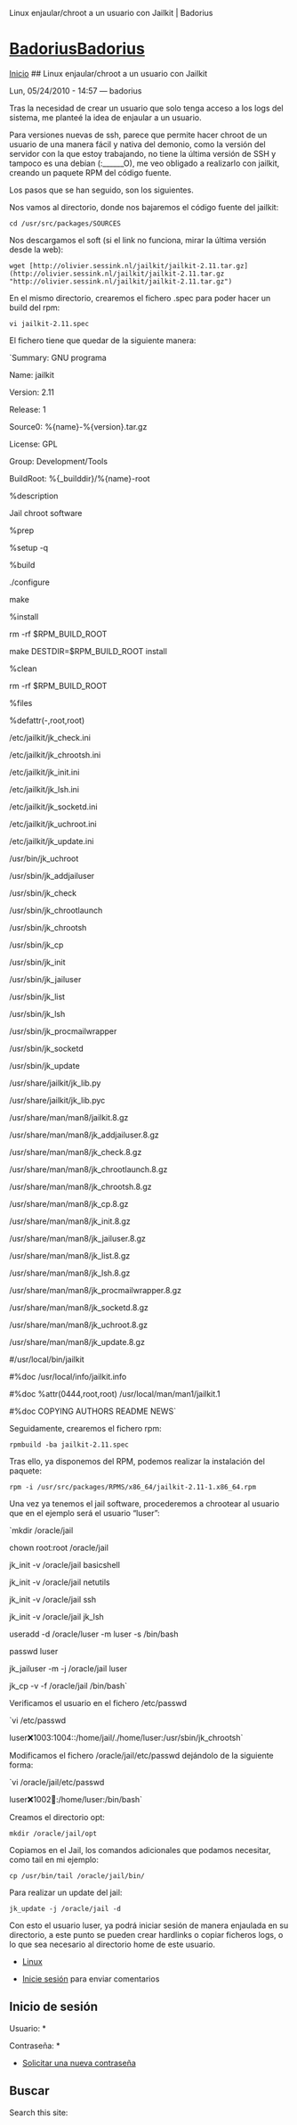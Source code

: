 





Linux enjaular/chroot a un usuario con Jailkit | Badorius


















# [BadoriusBadorius](/ "Badorius")

 
 

[Inicio](/) ## Linux enjaular/chroot a un usuario con Jailkit

 

Lun, 05/24/2010 - 14:57 — badorius

Tras la necesidad de crear un usuario que solo tenga acceso a los logs del sistema, me planteé la idea de enjaular a un usuario. 


Para versiones nuevas de ssh, parece que permite hacer chroot de un usuario de una manera fácil y nativa del demonio, como la versión del servidor con la que estoy trabajando, no tiene la última versión de SSH y tampoco es una debian (:\_\_\_\_\_\_O), me veo obligado a realizarlo con jailkit, creando un paquete RPM del código fuente.


Los pasos que se han seguido, son los siguientes.


Nos vamos al directorio, donde nos bajaremos el código fuente del jailkit:  

 `cd /usr/src/packages/SOURCES`


Nos descargamos el soft (si el link no funciona, mirar la última versión desde la web):  

 `wget [http://olivier.sessink.nl/jailkit/jailkit-2.11.tar.gz](http://olivier.sessink.nl/jailkit/jailkit-2.11.tar.gz "http://olivier.sessink.nl/jailkit/jailkit-2.11.tar.gz")`


En el mismo directorio, crearemos el fichero .spec para poder hacer un build del rpm:  

 `vi jailkit-2.11.spec`


El fichero tiene que quedar de la siguiente manera:  

 `Summary: GNU programa  

Name: jailkit  

Version: 2.11  

Release: 1  

Source0: %{name}-%{version}.tar.gz  

License: GPL  

Group: Development/Tools  

BuildRoot: %{_builddir}/%{name}-root  

%description  

Jail chroot software  

%prep  

%setup -q  

%build  

./configure  

make  

%install  

rm -rf $RPM_BUILD_ROOT  

make DESTDIR=$RPM_BUILD_ROOT install  

%clean  

rm -rf $RPM_BUILD_ROOT  

%files  

%defattr(-,root,root)  

/etc/jailkit/jk_check.ini  

 /etc/jailkit/jk_chrootsh.ini  

 /etc/jailkit/jk_init.ini  

 /etc/jailkit/jk_lsh.ini  

 /etc/jailkit/jk_socketd.ini  

 /etc/jailkit/jk_uchroot.ini  

 /etc/jailkit/jk_update.ini  

 /usr/bin/jk_uchroot  

 /usr/sbin/jk_addjailuser  

 /usr/sbin/jk_check  

 /usr/sbin/jk_chrootlaunch  

 /usr/sbin/jk_chrootsh  

 /usr/sbin/jk_cp  

 /usr/sbin/jk_init  

 /usr/sbin/jk_jailuser  

 /usr/sbin/jk_list  

 /usr/sbin/jk_lsh  

 /usr/sbin/jk_procmailwrapper  

 /usr/sbin/jk_socketd  

 /usr/sbin/jk_update  

 /usr/share/jailkit/jk_lib.py  

 /usr/share/jailkit/jk_lib.pyc  

 /usr/share/man/man8/jailkit.8.gz  

 /usr/share/man/man8/jk_addjailuser.8.gz  

 /usr/share/man/man8/jk_check.8.gz  

 /usr/share/man/man8/jk_chrootlaunch.8.gz  

 /usr/share/man/man8/jk_chrootsh.8.gz  

 /usr/share/man/man8/jk_cp.8.gz  

 /usr/share/man/man8/jk_init.8.gz  

 /usr/share/man/man8/jk_jailuser.8.gz  

 /usr/share/man/man8/jk_list.8.gz  

 /usr/share/man/man8/jk_lsh.8.gz  

 /usr/share/man/man8/jk_procmailwrapper.8.gz  

 /usr/share/man/man8/jk_socketd.8.gz  

 /usr/share/man/man8/jk_uchroot.8.gz  

 /usr/share/man/man8/jk_update.8.gz  

#/usr/local/bin/jailkit  

#%doc /usr/local/info/jailkit.info  

#%doc %attr(0444,root,root) /usr/local/man/man1/jailkit.1  

#%doc COPYING AUTHORS README NEWS`


Seguidamente, crearemos el fichero rpm:


 `rpmbuild -ba jailkit-2.11.spec`


Tras ello, ya disponemos del RPM, podemos realizar la instalación del paquete:  

 `rpm -i /usr/src/packages/RPMS/x86_64/jailkit-2.11-1.x86_64.rpm`


Una vez ya tenemos el jail software, procederemos a chrootear al usuario que en el ejemplo será el usuario “luser”:


 `mkdir /oracle/jail  

chown root:root /oracle/jail  

jk_init -v /oracle/jail basicshell  

jk_init -v /oracle/jail netutils  

jk_init -v /oracle/jail ssh  

jk_init -v /oracle/jail jk_lsh  

useradd -d /oracle/luser -m luser -s /bin/bash  

passwd luser  

jk_jailuser -m -j /oracle/jail luser  

jk_cp -v -f /oracle/jail /bin/bash`


Verificamos el usuario en el fichero /etc/passwd  

 `vi /etc/passwd  

luser:x:1003:1004::/home/jail/./home/luser:/usr/sbin/jk_chrootsh`


Modificamos el fichero /oracle/jail/etc/passwd dejándolo de la siguiente forma:  

 `vi /oracle/jail/etc/passwd  

luser:x:1002:100::/home/luser:/bin/bash`  

Creamos el directorio opt:  

 `mkdir /oracle/jail/opt`  

Copiamos en el Jail, los comandos adicionales que podamos necesitar, como tail en mi ejemplo:  

 `cp /usr/bin/tail /oracle/jail/bin/`


Para realizar un update del jail:  

 `jk_update -j /oracle/jail -d`


Con esto el usuario luser, ya podrá iniciar sesión de manera enjaulada en su directorio, a este punto se pueden crear hardlinks o copiar ficheros logs, o lo que sea necesario al directorio home de este usuario.





* [Linux](/?q=taxonomy/term/2)


* [Inicie sesión](/?q=user/login&destination=comment%2Freply%2F27%23comment-form) para enviar comentarios





 


## Inicio de sesión




Usuario: *



Contraseña: *



* [Solicitar una nueva contraseña](/?q=user/password "Solicita una contraseña nueva por correo electrónico.")






## Buscar





Search this site: 










 




